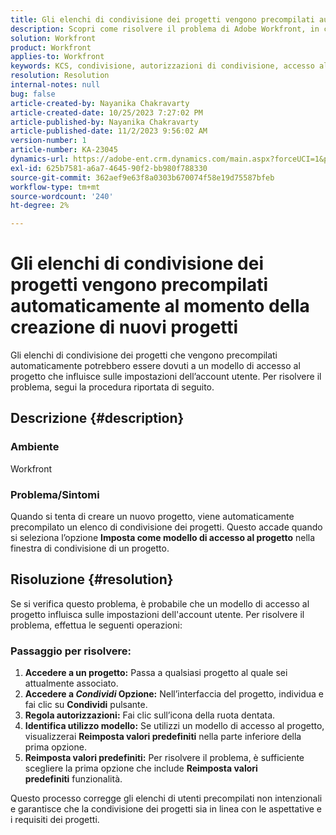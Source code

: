 ```yaml
---
title: Gli elenchi di condivisione dei progetti vengono precompilati automaticamente al momento della creazione di nuovi progetti
description: Scopri come risolvere il problema di Adobe Workfront, in cui gli elenchi di condivisione dei progetti vengono precompilati automaticamente durante la creazione di nuovi progetti.
solution: Workfront
product: Workfront
applies-to: Workfront
keywords: KCS, condivisione, autorizzazioni di condivisione, accesso al progetto, modello di accesso al progetto, Workfront
resolution: Resolution
internal-notes: null
bug: false
article-created-by: Nayanika Chakravarty
article-created-date: 10/25/2023 7:27:02 PM
article-published-by: Nayanika Chakravarty
article-published-date: 11/2/2023 9:56:02 AM
version-number: 1
article-number: KA-23045
dynamics-url: https://adobe-ent.crm.dynamics.com/main.aspx?forceUCI=1&pagetype=entityrecord&etn=knowledgearticle&id=a3a23476-6c73-ee11-9ae7-6045bd006295
exl-id: 625b7581-a6a7-4645-90f2-bb980f788330
source-git-commit: 362aef9e63f8a0303b670074f58e19d75587bfeb
workflow-type: tm+mt
source-wordcount: '240'
ht-degree: 2%

---
```


# Gli elenchi di condivisione dei progetti vengono precompilati automaticamente al momento della creazione di nuovi progetti


Gli elenchi di condivisione dei progetti che vengono precompilati automaticamente potrebbero essere dovuti a un modello di accesso al progetto che influisce sulle impostazioni dell’account utente. Per risolvere il problema, segui la procedura riportata di seguito.

## Descrizione {#description}


### <b>Ambiente</b>

Workfront

### <b>Problema/Sintomi</b>

Quando si tenta di creare un nuovo progetto, viene automaticamente precompilato un elenco di condivisione dei progetti. Questo accade quando si seleziona l’opzione <b>Imposta come modello di accesso al progetto</b> nella finestra di condivisione di un progetto.


## Risoluzione {#resolution}


Se si verifica questo problema, è probabile che un modello di accesso al progetto influisca sulle impostazioni dell&#39;account utente. Per risolvere il problema, effettua le seguenti operazioni:

### Passaggio per risolvere:  

1. <b>Accedere a un progetto:</b> Passa a qualsiasi progetto al quale sei attualmente associato.
2. <b>Accedere a *Condividi* Opzione:</b> Nell’interfaccia del progetto, individua e fai clic su <b>Condividi</b> pulsante.
3. <b>Regola autorizzazioni:</b> Fai clic sull’icona della ruota dentata.
4. <b>Identifica utilizzo modello:</b> Se utilizzi un modello di accesso al progetto, visualizzerai <b>Reimposta valori predefiniti</b> nella parte inferiore della prima opzione.
5. <b>Reimposta valori predefiniti:</b> Per risolvere il problema, è sufficiente scegliere la prima opzione che include <b>Reimposta valori predefiniti</b> funzionalità.


Questo processo corregge gli elenchi di utenti precompilati non intenzionali e garantisce che la condivisione dei progetti sia in linea con le aspettative e i requisiti dei progetti.
